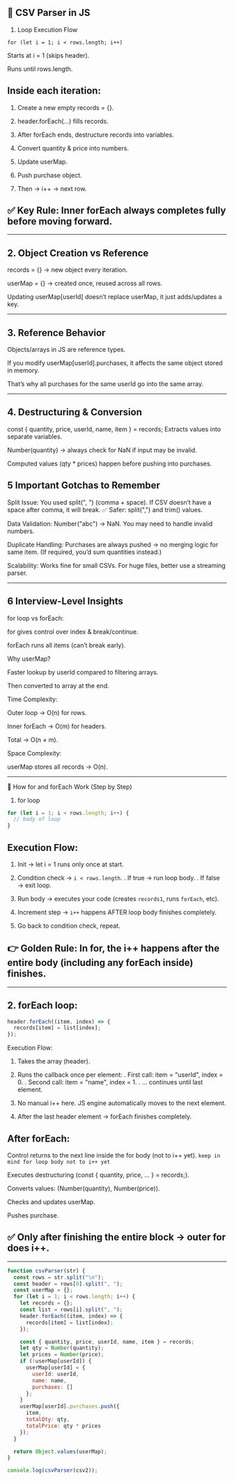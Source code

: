 ## 📝 CSV Parser in JS

1. Loop Execution Flow

`for (let i = 1; i < rows.length; i++)`

Starts at i = 1 (skips header).

Runs until rows.length.

## Inside each iteration:

1. Create a new empty records = {}.

2. header.forEach(...) fills records.

3. After forEach ends, destructure records into variables.

4. Convert quantity & price into numbers.

5. Update userMap.

6. Push purchase object.

7. Then → i++ → next row.

## ✅ Key Rule: Inner forEach always completes fully before moving forward.

---

## 2. Object Creation vs Reference

records = {} → new object every iteration.

userMap = {} → created once, reused across all rows.

Updating userMap[userId] doesn’t replace userMap, it just adds/updates a key.

---

## 3. Reference Behavior

Objects/arrays in JS are reference types.

If you modify userMap[userId].purchases, it affects the same object stored in memory.

That’s why all purchases for the same userId go into the same array.

---

## 4. Destructuring & Conversion

const { quantity, price, userId, name, item } = records;
Extracts values into separate variables.

Number(quantity) → always check for NaN if input may be invalid.

Computed values (qty \* prices) happen before pushing into purchases.

## 5 Important Gotchas to Remember

Split Issue:
You used split(", ") (comma + space).
If CSV doesn’t have a space after comma, it will break.
✅ Safer: split(",") and trim() values.

Data Validation:
Number("abc") → NaN.
You may need to handle invalid numbers.

Duplicate Handling:
Purchases are always pushed → no merging logic for same item.
(If required, you’d sum quantities instead.)

Scalability:
Works fine for small CSVs. For huge files, better use a streaming parser.

---

## 6 Interview-Level Insights

for loop vs forEach:

for gives control over index & break/continue.

forEach runs all items (can’t break early).

Why userMap?

Faster lookup by userId compared to filtering arrays.

Then converted to array at the end.

Time Complexity:

Outer loop → O(n) for rows.

Inner forEach → O(m) for headers.

Total → O(n × m).

Space Complexity:

userMap stores all records → O(n).

---

🔄 How for and forEach Work (Step by Step)

1. for loop

```js
for (let i = 1; i < rows.length; i++) {
  // body of loop
}
```

## Execution Flow:

1. Init → let i = 1 runs only once at start.

2. Condition check → `i < rows.length`.
   . If true → run loop body.
   . If false → exit loop.

3. Run body → executes your code (creates `records1`, runs `forEach`, etc).

4. Increment step → `i++` happens AFTER loop body finishes completely.

5. Go back to condition check, repeat.

## 👉 Golden Rule: In for, the i++ happens after the entire body (including any forEach inside) finishes.

---

## 2. forEach loop:

```js
header.forEach((item, index) => {
  records[item] = list[index];
});
```

Execution Flow:

1. Takes the array (header).

2. Runs the callback once per element:
   . First call: item = "userId", index = 0.
   . Second call: item = "name", index = 1.
   . … continues until last element.

3. No manual i++ here. JS engine automatically moves to the next element.

4. After the last header element → forEach finishes completely.

## After forEach:

Control returns to the next line inside the for body (not to i++ yet). `keep in mind for loop body not to i++ yet`

Executes destructuring (const { quantity, price, ... } = records;).

Converts values: (Number(quantity), Number(price)).

Checks and updates userMap.

Pushes purchase.

## ✅ Only after finishing the entire block → outer for does i++.

---

```js
function csvParser(str) {
  const rows = str.split("\n");
  const header = rows[0].split(", ");
  const userMap = {};
  for (let i = 1; i < rows.length; i++) {
    let records = {};
    const list = rows[i].split(", ");
    header.forEach((item, index) => {
      records[item] = list[index];
    });

    const { quantity, price, userId, name, item } = records;
    let qty = Number(quantity);
    let prices = Number(price);
    if (!userMap[userId]) {
      userMap[userId] = {
        userId: userId,
        name: name,
        purchases: []
      };
    }
    userMap[userId].purchases.push({
      item,
      totalQty: qty,
      totalPrice: qty * prices
    });
  }

  return Object.values(userMap);
}

console.log(csvParser(csv2));
```
